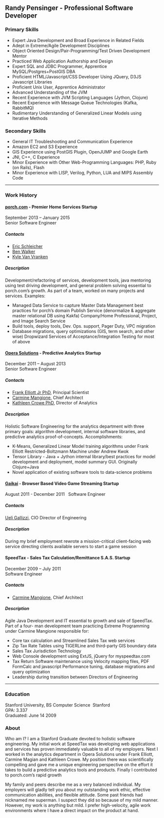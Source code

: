## Randy Pensinger - Professional Software Developer

### Primary Skills
* Expert Java Development and Broad Experience in Related Fields
* Adept in Extreme/Agile Development Disciplines
* Object Oriented Design/Pair-Programming/Test Driven Development Mentor
* Practiced Web Application Authorship and Design
* Expert SQL and JDBC Programmer, Apprentice MySQL/Postgres+PostGIS DBA
* Proficient HTML/Javascript/CSS Developer Using JQuery, D3JS Javascript Libraries
* Proficient Unix User, Apprentice Administrator
* Advanced Understanding of the JVM
* Recent Experience with JVM Scripting Languages (Jython, Clojure)
* Recent Experience with Message Queue Technologies (Kafka, RabbitMQ)
* Rudimentary Understanding of Generalized Linear Models using Iterative Methods

### Secondary Skills
* General IT Troubleshooting and Communication Experience
* Amazon EC2 and S3 Experience
* GIS Experience using PostGIS Plugin, OpenJUMP and Google Earth
* JNI, C++, C Experience
* Minor Experience with Other Web-Programming Languages: PHP, Ruby (on Rails), Flash
* Minor Experience with LISP, Verilog, Python, LUA and MIPS Assembly Code

<hr>

### Work History

#### [porch.com](https://www.linkedin.com/company/porch) - Premier Home Services Startup
September 2013 – January 2015  
Senior Software Engineer  

##### Contacts
* [Eric Schleicher](https://github.com/eric-schleicher) 
* [Ben Walker](https://www.linkedin.com/pub/benjamin-walker/a/502/4a6)
* [Kyle Van Vranken](https://www.linkedin.com/in/kylevanvranken)

##### Description
Development/refactoring of services, development tools, java mentoring using test driving development, and general problem solving essential to porch.com’s growth.
As part of a team, worked on many projects and services. Examples:
* Managed Data Service to capture Master Data Management best practices for porch’s domain Publish Service (denormalize & aggregate master relational DB using Kakfa) Company/Home Professional, Project, and Image Search Service
* Build tools, deploy tools, Dev. Ops. support, Pager Duty, VPC migration
* Database migrations, query optimizations (GIS, term search, and other wise) Dropwizard Services of Acceptance/Integration Testing for most of above

#### [Opera Solutions](https://www.linkedin.com/company/opera-solutions) - Predictive Analytics Startup
December 2011 – August 2013     
Senior Software Engineer  

##### Contacts
* [Frank Elliott Jr PhD](https://www.linkedin.com/pub/frank-elliott/2/ba0/490), Principal Scientist
* [Carmine Mangione](https://www.linkedin.com/pub/carmine-mangione/0/531/657), Chief Architect
* [Kathleen Crowe PhD](https://www.linkedin.com/pub/kathleen-crowe/7/a70/100), Director of Analytics

##### Description
Holistic Software Engineering for the analytics department with three primary goals: algorithm development, internal software libraries, and predictive analytics proof-of-concepts.
Accomplishments:
* K-Means, Generalized Linear Model training algorithms under Frank Elliott Restricted-Boltzmann Machine under Andrew Kwok
* Tensor Library - Java + Jython internal library/best practices for model development and deployment, model summary GUI. Originally Clojure+Java
* Novel application of existing software tools to data-science problems

#### [Gaikai](https://www.linkedin.com/company/gaikai) - Browser Based Video Game Streaming Startup
August 2011 - December 2011   
Software Engineer  

##### Contacts
[Ueli Gallizzi](https://www.linkedin.com/in/ugallizzi), CIO Director of Engineering

##### Description
During my brief employment rewrote a mission-critical client-facing web service directing clients available servers to start a game session 

#### SpeedTax - Sales Tax Calculation/Remittance S.A.S. Startup
December 2009 – July 2011   
Software Engineer

##### Contacts
* [Carmine Mangione](https://www.linkedin.com/pub/carmine-mangione/0/531/657), Chief Architect

##### Description
Agile Java Development and IT essential to growth and sale of SpeedTax. Part of a four- man development team practicing Extreme Programming under Carmine Mangione responsible for:
* Core tax calculation and Streamlined Sales Tax web services
* Zip Tax Rate Tables using TIGERLine and third-party GIS boundary data
* Sales Tax Jurisdiction Technology
* Web Console development using ExtJS, jQuery for myspeedtax.com
* Tax Return Software maintenance using Velocity mapping files, PDF FormCalc and javascript Performance tuning, database migrations and query optimization
* Leadership during transition between Directors of Engineering

<hr>

### Education
Stanford University, BS Computer Science  Stanford  
GPA: 3.337   
Graduated: June 14 2009  

### About

Who am I? I am a Stanford Graduate devoted to holistic software engineering. My initial work at SpeedTax was developing web applications and services has proven immediately valuable to all of my employers. Next I worked in the analytics department in Opera Solutions under Frank Elliott, Carmine Magian and Kathleen Crowe. My position there was scientifically compelling and gave me a unique engineering perspective on the effort it takes to build a predictive analytics tools and products. Finally I contributed to porch.com’s rapid growth

My family and peers describe me as a very balanced individual. My employers will gladly tell you about my outstanding work ethic, effective communication abilities, and flexible attitude. Some past friends had nicknamed me superman. I suspect they did so because of my mild manner. However, my work is anything but mild. I prefer high-velocity, agile work environments where I have a direct impact on the product at hand.
